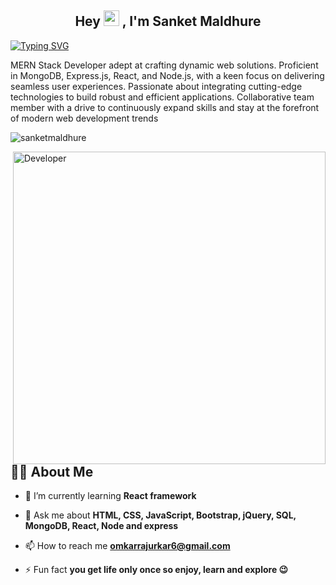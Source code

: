 <h2 align="center">Hey <img src="https://raw.githubusercontent.com/MartinHeinz/MartinHeinz/master/wave.gif" width="25px"> , I'm Sanket Maldhure </h2>

[![Typing SVG](https://readme-typing-svg.herokuapp.com?font=Fira+Code&weight=600&pause=1000&width=435&lines=+I+am+Full+Stack++Web+Developer;++I+am+Front-end+Developer;+I+am+Back-end+Developer;I+am+React+js+Developer;I+am+Node+js+Developer;I+am+Open+Source+Contributer)](https://git.io/typing-svg)

MERN Stack Developer adept at crafting dynamic web solutions. Proficient in MongoDB, Express.js, React, and Node.js, with a keen focus on delivering seamless user experiences. Passionate about integrating cutting-edge technologies to build robust and efficient applications. Collaborative team member with a drive to continuously expand skills and stay at the forefront of modern web development trends
<p align="left"> <img src="https://komarev.com/ghpvc/?username=sanketmaldhure-github-username&style=flat-square" alt="sanketmaldhure" /></p>
<!-- <p align="left"> <img src="https://komarev.com/ghpvc/?username=abhigadlinge&label=Profile%20views&color=0e75b6&style=flat" alt="sanketmaldhure" /> </p> -->


<img align="right" alt="Developer" width="500" src="https://github.com/user-attachments/assets/965f963c-7e78-454b-acc4-e39bc7aafb19">

 ## 🙍‍♂️ About Me
- 🌱 I’m currently learning **React framework**

- 💬 Ask me about **HTML, CSS, JavaScript, Bootstrap, jQuery, SQL, MongoDB, React, Node and express**

- 📫 How to reach me **omkarrajurkar6@gmail.com**

- ⚡ Fun fact **you get life only once so enjoy, learn and explore 😉**


<!--
**sanketmaldhure/sanketmaldhure** is a ✨ _special_ ✨ repository because its `README.md` (this file) appears on your GitHub profile.

Here are some ideas to get you started:

- 🔭 I’m currently working on ...
- 🌱 I’m currently learning ...
- 👯 I’m looking to collaborate on ...
- 🤔 I’m looking for help with ...
- 💬 Ask me about ...
- 📫 How to reach me: ...
- 😄 Pronouns: ...
- ⚡ Fun fact: ...
-->
